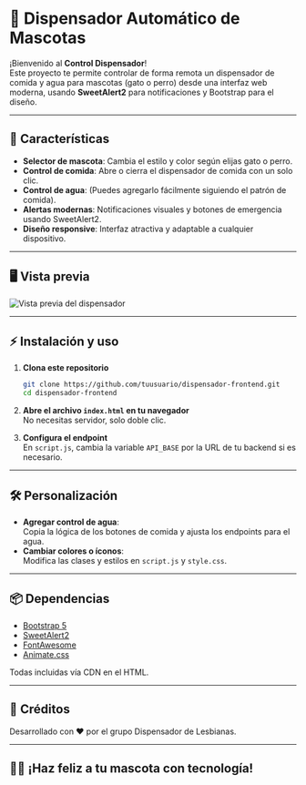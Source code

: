 # 🐾 Dispensador Automático de Mascotas

¡Bienvenido al **Control Dispensador**!  
Este proyecto te permite controlar de forma remota un dispensador de comida y agua para mascotas (gato o perro) desde una interfaz web moderna, usando **SweetAlert2** para notificaciones y Bootstrap para el diseño.

---

## 🚀 Características

- **Selector de mascota**: Cambia el estilo y color según elijas gato o perro.
- **Control de comida**: Abre o cierra el dispensador de comida con un solo clic.
- **Control de agua**: (Puedes agregarlo fácilmente siguiendo el patrón de comida).
- **Alertas modernas**: Notificaciones visuales y botones de emergencia usando SweetAlert2.
- **Diseño responsive**: Interfaz atractiva y adaptable a cualquier dispositivo.

---

## 🖥️ Vista previa

![Vista previa del dispensador](https://i.imgur.com/2yQwQ6B.png)

---

## ⚡ Instalación y uso

1. **Clona este repositorio**  
   ```bash
   git clone https://github.com/tuusuario/dispensador-frontend.git
   cd dispensador-frontend
   ```

2. **Abre el archivo `index.html` en tu navegador**  
   No necesitas servidor, solo doble clic.

3. **Configura el endpoint**  
   En `script.js`, cambia la variable `API_BASE` por la URL de tu backend si es necesario.

---

## 🛠️ Personalización

- **Agregar control de agua**:  
  Copia la lógica de los botones de comida y ajusta los endpoints para el agua.
- **Cambiar colores o íconos**:  
  Modifica las clases y estilos en `script.js` y `style.css`.

---

## 📦 Dependencias

- [Bootstrap 5](https://getbootstrap.com/)
- [SweetAlert2](https://sweetalert2.github.io/)
- [FontAwesome](https://fontawesome.com/)
- [Animate.css](https://animate.style/)

Todas incluidas vía CDN en el HTML.

---

## 🤖 Créditos

Desarrollado con ❤️ por el grupo Dispensador de Lesbianas.

---

## 🐶🐱 ¡Haz feliz a tu mascota con tecnología!